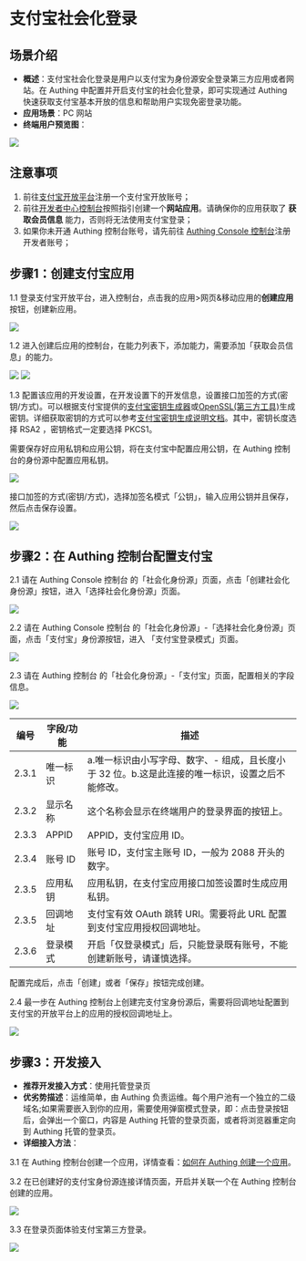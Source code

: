 # 支付宝社会化登录

<LastUpdated/>

## 场景介绍

- **概述**：支付宝社会化登录是用户以支付宝为身份源安全登录第三方应用或者网站。在 Authing 中配置并开启支付宝的社会化登录，即可实现通过 Authing 快速获取支付宝基本开放的信息和帮助用户实现免密登录功能。
- **应用场景**：PC 网站
- **终端用户预览图**：

<img src='./images/11loginpage.png' >

## 注意事项

1. 前往[支付宝开放平台](https://open.alipay.com/)注册一个支付宝开放账号；
2. 前往[开发者中心控制台](https://open.alipay.com/dev/workspace)按照指引创建一个**网站应用**。请确保你的应用获取了 **获取会员信息** 能力，否则将无法使用支付宝登录；
3. 如果你未开通 Authing 控制台账号，请先前往 [Authing Console 控制台](https://authing.cn/)注册开发者账号；

## 步骤1：创建支付宝应用

1.1 登录支付宝开放平台，进入控制台，点击我的应用>网页&移动应用的**创建应用**按钮，创建新应用。

<img src='./images/02createaliapp.png' >

1.2 进入创建后应用的控制台，在能力列表下，添加能力，需要添加「获取会员信息」的能力。

<img src='./images/03addaliability.png' >

<img src='./images/04getalibasicuser.png' >

1.3 配置该应用的开发设置，在开发设置下的开发信息，设置接口加签的方式(密钥/方式)。可以根据支付宝提供的[支付宝密钥生成器](https://docs.open.alipay.com/291/106097/)或[OpenSSL(第三方工具)](https://docs.open.alipay.com/291/106130)生成密钥。详细获取密钥的方式可以参考[支付宝密钥生成说明文档](https://opendocs.alipay.com/common/02khjo)。其中，密钥长度选择 RSA2 ，密钥格式一定要选择 PKCS1。

需要保存好应用私钥和应用公钥，将在支付宝中配置应用公钥，在 Authing 控制台的身份源中配置应用私钥。

<img src='./images/05gencode.png' >

接口加签的方式(密钥/方式)，选择加签名模式「公钥」，输入应用公钥并且保存，然后点击保存设置。

<img src='./images/051inputcode.png' >

## 步骤2：在 Authing 控制台配置支付宝

2.1 请在 Authing Console 控制台 的「社会化身份源」页面，点击「创建社会化身份源」按钮，进入「选择社会化身份源」页面。

<img src='./images/06addSocial.png' />

2.2 请在 Authing Console 控制台 的「社会化身份源」-「选择社会化身份源」页面，点击「支付宝」身份源按钮，进入 「支付宝登录模式」页面。

<img src='./images/07choicealipay.png' />

2.3 请在 Authing  控制台 的「社会化身份源」-「支付宝」页面，配置相关的字段信息。

<img src='./images/08inputconfig.png' />

| 编号  | 字段/功能 | 描述                                                         |
| ----- | --------- | ------------------------------------------------------------ |
| 2.3.1 | 唯一标识  | a.唯一标识由小写字母、数字、- 组成，且长度小于 32 位。b.这是此连接的唯一标识，设置之后不能修改。 |
| 2.3.2 | 显示名称  | 这个名称会显示在终端用户的登录界面的按钮上。                 |
| 2.3.3 | APPID     | APPID，支付宝应用 ID。                                       |
| 2.3.4 | 账号 ID   | 账号 ID，支付宝主账号 ID，一般为 2088 开头的数字。           |
| 2.3.5 | 应用私钥  | 应用私钥，在支付宝应用接口加签设置时生成应用私钥。           |
| 2.3.5 | 回调地址  | 支付宝有效 OAuth 跳转 URI。需要将此 URL 配置到支付宝应用授权回调地址。 |
| 2.3.6 | 登录模式  | 开启「仅登录模式」后，只能登录既有账号，不能创建新账号，请谨慎选择。 |

配置完成后，点击「创建」或者「保存」按钮完成创建。

2.4 最一步在 Authing 控制台上创建完支付宝身份源后，需要将回调地址配置到支付宝的开放平台上的应用的授权回调地址上。

<img src='./images/09addredircturl.png' />

## 步骤3：开发接入

- **推荐开发接入方式**：使用托管登录页
- **优劣势描述**：运维简单，由 Authing 负责运维。每个用户池有一个独立的二级域名;如果需要嵌入到你的应用，需要使用弹窗模式登录，即：点击登录按钮后，会弹出一个窗口，内容是 Authing 托管的登录页面，或者将浏览器重定向到 Authing 托管的登录页。
- **详细接入方法**：

3.1 在 Authing 控制台创建一个应用，详情查看：[如何在 Authing 创建一个应用](/guides/app-new/create-app/create-app.md)。

3.2 在已创建好的支付宝身份源连接详情页面，开启并关联一个在 Authing 控制台创建的应用。

<img src='./images/10addapp.png' >

3.3 在登录页面体验支付宝第三方登录。

<img src='./images/11loginpage.png' >

